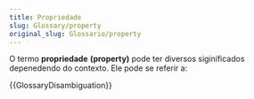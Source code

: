 ```yaml
---
title: Propriedade
slug: Glossary/property
original_slug: Glossario/property
---
```

O termo **propriedade** **(property)** pode ter diversos siginificados depenedendo do contexto. Ele pode se referir a:

{{GlossaryDisambiguation}}
